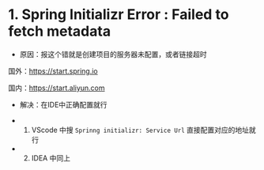 # 1. Spring Initializr Error : Failed to fetch metadata
- 原因：报这个错就是创建项目的服务器未配置，或者链接超时

国外：https://start.spring.io

国内：https://start.aliyun.com

- 解决：在IDE中正确配置就行
- 1. VScode 中搜 `Sprinng initializr: Service Url` 直接配置对应的地址就行

- 2. IDEA 中同上